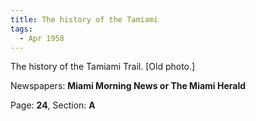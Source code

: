 ```yaml
---  
title: The history of the Tamiami  
tags:  
  - Apr 1958  
---  
```

  
The history of the Tamiami Trail. [Old photo.]  
  
Newspapers: **Miami Morning News or The Miami Herald**  
  
Page: **24**, Section: **A** 

